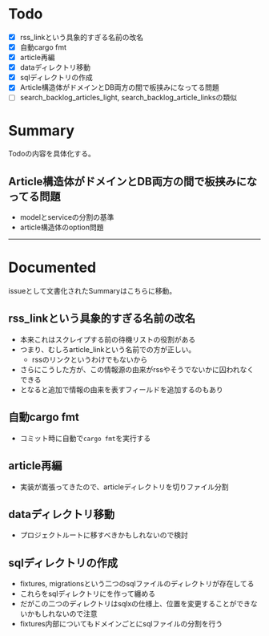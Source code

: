 # Todo
- [x] rss_linkという具象的すぎる名前の改名
- [x] 自動cargo fmt
- [x] article再編
- [x] dataディレクトリ移動
- [x] sqlディレクトリの作成
- [x] Article構造体がドメインとDB両方の間で板挟みになってる問題
- [ ] search_backlog_articles_light, search_backlog_article_linksの類似

# Summary
Todoの内容を具体化する。

## Article構造体がドメインとDB両方の間で板挟みになってる問題
- modelとserviceの分割の基準
- article構造体のoption問題

---

# Documented
issueとして文書化されたSummaryはこちらに移動。

## rss_linkという具象的すぎる名前の改名
- 本来これはスクレイプする前の待機リストの役割がある
- つまり、むしろarticle_linkという名前での方が正しい。
	- rssのリンクというわけでもないから
- さらにこうした方が、この情報源の由来がrssやそうでないかに囚われなくできる
- となると追加で情報の由来を表すフィールドを追加するのもあり

## 自動cargo fmt
- コミット時に自動で`cargo fmt`を実行する

## article再編
- 実装が嵩張ってきたので、articleディレクトリを切りファイル分割

## dataディレクトリ移動
- プロジェクトルートに移すべきかもしれないので検討

## sqlディレクトリの作成
- fixtures, migrationsという二つのsqlファイルのディレクトリが存在してる
- これらをsqlディレクトリにを作って纏める
- だがこの二つのディレクトリはsqlxの仕様上、位置を変更することができないかもしれないので注意
- fixtures内部についてもドメインごとにsqlファイルの分割を行う
